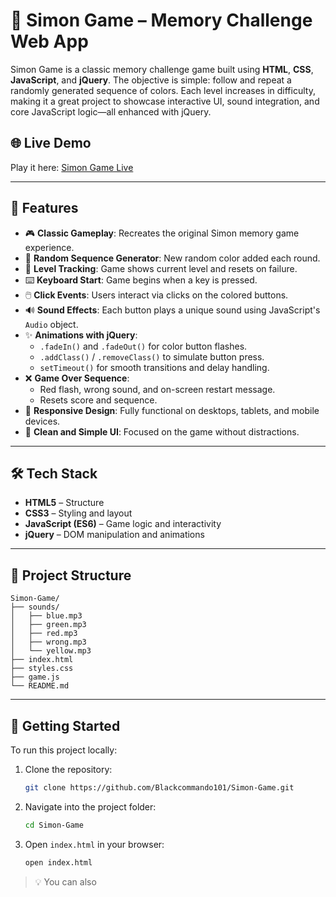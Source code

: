 # 🧠 Simon Game – Memory Challenge Web App

Simon Game is a classic memory challenge game built using **HTML**, **CSS**, **JavaScript**, and **jQuery**. The objective is simple: follow and repeat a randomly generated sequence of colors. Each level increases in difficulty, making it a great project to showcase interactive UI, sound integration, and core JavaScript logic—all enhanced with jQuery.

## 🌐 Live Demo

Play it here: [Simon Game Live](https://blackcommando101.github.io/Simon-Game/)

---

## 📌 Features

- 🎮 **Classic Gameplay**: Recreates the original Simon memory game experience.
- 🔀 **Random Sequence Generator**: New random color added each round.
- 🧠 **Level Tracking**: Game shows current level and resets on failure.
- ⌨️ **Keyboard Start**: Game begins when a key is pressed.
- 🖱️ **Click Events**: Users interact via clicks on the colored buttons.
- 🔊 **Sound Effects**: Each button plays a unique sound using JavaScript's `Audio` object.
- ✨ **Animations with jQuery**:
  - `.fadeIn()` and `.fadeOut()` for color button flashes.
  - `.addClass()` / `.removeClass()` to simulate button press.
  - `setTimeout()` for smooth transitions and delay handling.
- ❌ **Game Over Sequence**:
  - Red flash, wrong sound, and on-screen restart message.
  - Resets score and sequence.
- 📱 **Responsive Design**: Fully functional on desktops, tablets, and mobile devices.
- 🎨 **Clean and Simple UI**: Focused on the game without distractions.

---

## 🛠️ Tech Stack

- **HTML5** – Structure
- **CSS3** – Styling and layout
- **JavaScript (ES6)** – Game logic and interactivity
- **jQuery** – DOM manipulation and animations

---

## 📂 Project Structure

```
Simon-Game/
├── sounds/
│   ├── blue.mp3
│   ├── green.mp3
│   ├── red.mp3
│   ├── wrong.mp3
│   └── yellow.mp3
├── index.html
├── styles.css
├── game.js
└── README.md
```

---

## 🚀 Getting Started

To run this project locally:

1. Clone the repository:
   ```bash
   git clone https://github.com/Blackcommando101/Simon-Game.git
   ```

2. Navigate into the project folder:
   ```bash
   cd Simon-Game
   ```

3. Open `index.html` in your browser:
   ```bash
   open index.html
   ```

> 💡 You can also
